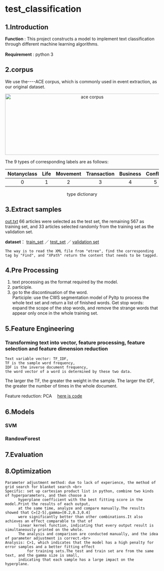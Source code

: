 # test_classification
## 1.Introduction
   **Function** : This project constructs a model to implement text classification through different machine learning algorithms.<br><br>
   **Requirement** : python 3

## 2.corpus
  We use the----ACE corpus, which is commonly used in event extraction, as our original dataset.
<div align=center><img width="554.8" height="200" src="https://github.com/qwjaskzxl/event_classification/blob/master/image/ace%20corpus.png" alt="ace corpus"/></div>

The 9 types of corresponding labels are as follows:

|Notanyclass|	Life|Movement|Transaction|Business|Conflict|Contact	|Personnel|Justice|
|:-:|:-:|:-:|:-:|:-:|:-:|:-:|:-:|:-:|
|0|1|2|3|4|5|6|7|8|
<p align="center">type dictionary</p>
   
## 3.Extract samples
[out.txt](:storage\3cb00c28-f19b-4703-bfdb-baa843b33176\ec4b2bcc.txt) 
   66 articles were selected as the test set, the remaining 567 as training set, and 33 articles selected randomly from the training set as the validation set.
   
   **dataset**：
   [train_set](https://github.com/qwjaskzxl/text-classification/blob/master/samples/train_set.txt) ／
   [test_set](https://github.com/qwjaskzxl/text-classification/blob/master/samples/test_set.txt) ／
   [validation set](https://github.com/qwjaskzxl/text-classification/blob/master/samples/ver_set.txt)
   
    The way is to read the XML file from "etree", find the corresponding tag by "Find", and "XPath" return the content that needs to be tagged.
## 4.Pre Processing
  1. text processing as the format required by the model. <br>
  2. participle. <br>
  3. go to the discontinuation of the word.<br>
Participle: use the CWS segmentation model of Pyltp to process the whole text set and return a list of finished words.
Get stop words: expand the scope of the stop words, and remove the strange words that appear only once in the whole training set.
<!-- code：[c.py](:storage\7baa3ef0-d75e-4c64-bedc-f451dda79824\43150200.py)
 预处理的结果：[build_set.txt](:storage\3cb00c28-f19b-4703-bfdb-baa843b33176\cad4251d.txt) -->

## 5.Feature Engineering
### Transforming text into vector, feature processing, feature selection and feature dimension reduction
	Text variable vector: TF_IDF, 
	TF is the sample word frequency, 
	IDF is the inverse document frequency, 
	the word vector of a word is determined by these two data.

The larger the TF, the greater the weight in the sample. The larger the IDF, the greater the number of times in the whole document.

Feature reduction: PCA　
[here is code](https://github.com/qwjaskzxl/Text__classification/blob/master/PCA.py)

## 6.Models
### SVM
### RandowForest

## 7.Evaluation

## 8.Optimization
	Parameter adjustment method: due to lack of experience, the method of grid search for blanket search <br>
	Specific: set up cartesian product list in python, combine two kinds of hyperparameters, and then choose a 
		  hyperplane coefficient with the best fitting score in the model.Print the results of each output, 
		  at the same time, analyze and compare manually.The results showed that C=[2-5],gamma=[0.2,0.3,0.4] 
		  were significantly better than other combinations.It also achieves an effect comparable to that of 
		  linear kernel function, indicating that every output result is simultaneously printed on the whole. 
		  The analysis and comparison are conducted manually, and the idea of parameter adjustment is correct.<br>
	Analysis: C>1, which indicates that the model has a high penalty for error samples and a better fitting effect 
	          for training sets.The test and train set are from the same text, and the gamma size is small, 
		  indicating that each sample has a large impact on the hyperplane.

